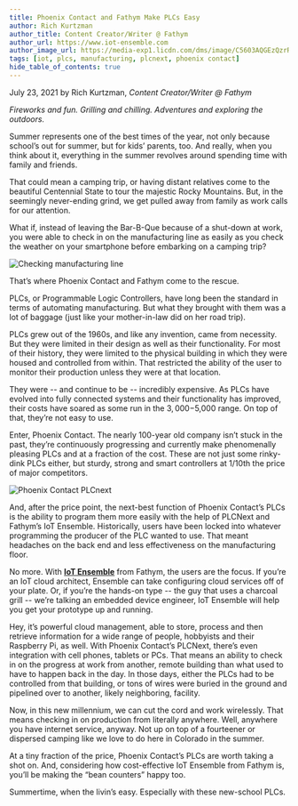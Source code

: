```yaml
---
title: Phoenix Contact and Fathym Make PLCs Easy
author: Rich Kurtzman
author_title: Content Creator/Writer @ Fathym
author_url: https://www.iot-ensemble.com
author_image_url: https://media-exp1.licdn.com/dms/image/C5603AQGEzQzrR9oF7g/profile-displayphoto-shrink_100_100/0/1516568821506?e=1631145600&v=beta&t=UbUTLFlBOv3frvSDHoy1ctdriXvsGDGLt9MHjq8VXCo
tags: [iot, plcs, manufacturing, plcnext, phoenix contact]
hide_table_of_contents: true
--- 
```


July 23, 2021 by Rich Kurtzman, _Content Creator/Writer @ Fathym_

_Fireworks and fun. Grilling and chilling. Adventures and exploring the outdoors._

Summer represents one of the best times of the year, not only because school’s out for summer, but for kids’ parents, too. And really, when you think about it, everything in the summer revolves around spending time with family and friends. 

That could mean a camping trip, or having distant relatives come to the beautiful Centennial State to tour the majestic Rocky Mountains. But, in the seemingly never-ending grind, we get pulled away from family as work calls for our attention. 

What if, instead of leaving the Bar-B-Que because of a shut-down at work, you were able to check in on the manufacturing line as easily as you check the weather on your smartphone before embarking on a camping trip? 

![Checking manufacturing line](https://www.iot-ensemble.com/img/screenshots/woman_checking_phone_bbq.jpg)

That’s where Phoenix Contact and Fathym come to the rescue. 

PLCs, or Programmable Logic Controllers, have long been the standard in terms of automating manufacturing. But what they brought with them was a lot of baggage (just like your mother-in-law did on her road trip). 

PLCs grew out of the 1960s, and like any invention, came from necessity. But they were limited in their design as well as their functionality. For most of their history, they were limited to the physical building in which they were housed and controlled from within. That restricted the ability of the user to monitor their production unless they were at that location.

They were -- and continue to be -- incredibly expensive. As PLCs have evolved into fully connected systems and their functionality has improved, their costs have soared as some run in the $3,000-$5,000 range. On top of that, they’re not easy to use. 

Enter, Phoenix Contact. The nearly 100-year old company isn’t stuck in the past, they’re continuously progressing and currently make phenomenally pleasing PLCs and at a fraction of the cost. These are not just some rinky-dink PLCs either, but sturdy, strong and smart controllers at 1/10th the price of major competitors. 

![Phoenix Contact PLCnext](https://www.iot-ensemble.com/img/screenshots/PLCnext_controllers.png)

And, after the price point, the next-best function of Phoenix Contact’s PLCs is the ability to program them more easily with the help of PLCNext and Fathym’s IoT Ensemble. Historically, users have been locked into whatever programming the producer of the PLC wanted to use. That meant headaches on the back end and less effectiveness on the manufacturing floor. 

No more. With **[IoT Ensemble](https://www.iot-ensemble.com)** from Fathym, the users are the focus. If you’re an IoT cloud architect, Ensemble can take configuring cloud services off of your plate. Or, if you’re the hands-on type -- the guy that uses a charcoal grill -- we’re talking an embedded device engineer, IoT Ensemble will help you get your prototype up and running. 

Hey, it’s powerful cloud management, able to store, process and then retrieve information for a wide range of people, hobbyists and their Raspberry Pi, as well. 
With Phoenix Contact’s PLCNext, there’s even integration with cell phones, tablets or PCs. That means an ability to check in on the progress at work from another, remote building than what used to have to happen back in the day. In those days, either the PLCs had to be controlled from that building, or tons of wires were buried in the ground and pipelined over to another, likely neighboring, facility. 

Now, in this new millennium, we can cut the cord and work wirelessly. That means checking in on production from literally anywhere. Well, anywhere you have internet service, anyway. Not up on top of a fourteener or dispersed camping like we love to do here in Colorado in the summer. 

At a tiny fraction of the price, Phoenix Contact’s PLCs are worth taking a shot on. And, considering how cost-effective IoT Ensemble from Fathym is, you’ll be making the “bean counters” happy too.

Summertime, when the livin’s easy. Especially with these new-school PLCs. 